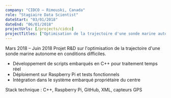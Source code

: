 ```yaml
---
company: "CIDCO – Rimouski, Canada"
role: "Stagiaire Data Scientist"
dateStart: "03/01/2018"
dateEnd: "06/01/2018"
projectUrls: [/projects/cidco]
projectTitles: ["Optimisation de la trajectoire d'une sonde marine autonome"]
---
```


Mars 2018 – Juin 2018
Projet R&D sur l'optimisation de la trajectoire d'une sonde marine autonome en conditions difficiles.
*   Développement de scripts embarqués en C++ pour traitement temps réel
*   Déploiement sur Raspberry Pi et tests fonctionnels
*   Intégration dans le système embarqué propriétaire du centre

Stack technique : C++, Raspberry Pi, GitHub, XML, capteurs GPS